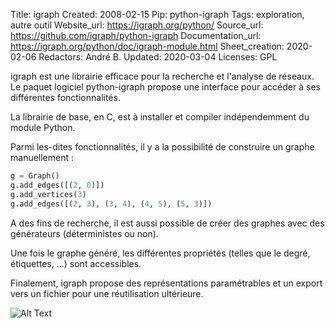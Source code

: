 Title: igraph
Created: 2008-02-15
Pip: python-igraph
Tags: exploration, autre outil
Website_url: https://igraph.org/python/
Source_url: https://github.com/igraph/python-igraph
Documentation_url: https://igraph.org/python/doc/igraph-module.html
Sheet_creation: 2020-02-06
Redactors: André B.
Updated: 2020-03-04
Licenses: GPL



igraph est une librairie efficace pour la recherche et l'analyse de réseaux. Le paquet logiciel python-igraph propose une interface pour accéder à ses différentes fonctionnalités.

La librairie de base, en C, est à installer et compiler indépendemment du module Python.

Parmi les-dites fonctionnalités, il y a la possibilité de construire un graphe manuellement :

```Python
g = Graph()
g.add_edges([(2, 0)])
g.add_vertices(3)
g.add_edges([(2, 3), (3, 4), (4, 5), (5, 3)])
```

A des fins de recherche, il est aussi possible de créer des graphes avec des générateurs (déterministes ou non).

Une fois le graphe généré, les différentes propriétés (telles que le degré, étiquettes,  ...) sont accessibles.

Finalement, igraph propose des représentations paramétrables et un export vers un fichier pour une réutilisation ultérieure.

![Alt Text]({static}/res/igraph.png)
